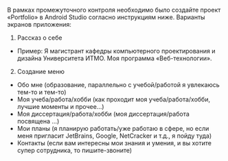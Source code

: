 В рамках промежуточного контроля необходимо было создайте проект «Portfolio» в Android Studio согласно инструкциям ниже.
Варианты экранов приложения:
1. Рассказ о себе 
  - Пример: Я магистрант кафедры компьютерного проектирования и дизайна Университета ИТМО. Моя программа «Веб-технологии». 

2. Создание меню 
  - Обо мне (образование, параллельно с учебой/работой я увлекаюсь тем-то и тем-то) 
  - Моя учеба/работа/хобби (как проходит моя учеба/работа/хобби, лучшие моменты и прочее…) 
  - Моя диссертация/работа/хобби (моя диссертация/работа посвящена …) 
  - Мои планы (я планирую работать/уже работаю в сфере, но если меня пригласит JetBrains, Google, NetCracker и т.д., я пойду туда) 
  - Контакты (если вам интересны мои знания и умения, и вы хотите супер сотрудника, то пишите-звоните)
 
